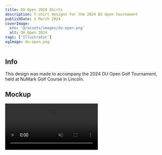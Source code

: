 ```yaml
---
title: DU Open 2024 Shirts
description: T-shirt designs for the 2024 DU Open tournament
publishDate: 1 March 2024
coverImage:
  src: '@/assets/images/du-open.png'
  alt: DU Open 2024
tags: ['Illustrator']
ogImage: du-open.png
---
```


## Info

This design was made to accompany the 2024 DU Open Golf Tournament, held at NuMark Golf Course in Lincoln.

## Mockup

<div class="w-full">
<video class="mx-auto" autoplay loop muted playsinline>
  <source src="https://content.mikepayne.me/videos/du-open.webm" type="video/mp4" />
  Your browser does not support the video tag.
</video>
</div>
